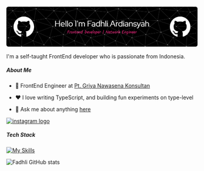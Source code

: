 ![Fadhli Ardiansyah](img/github-header-image.png)

<p>I'm a self-taught FrontEnd developer who is passionate from Indonesia.</p>

##### About Me

-   💼 FrontEnd Engineer at [Pt. Griya Nawasena Konsultan](https://pt-griya-nawasena-konsultan.vercel.app)

-   ❤️ I love writing TypeScript, and building fun experiments on type-level

-   💬 Ask me about anything [here](https://github.com/Fadhli-Ardiansyah/Fadhli-Ardiansyah/issues)

  <a href="https://instagram.com/_fdh7xx.py">
  <img src="https://img.shields.io/static/v1?message=Instagram&logo=instagram&label=&color=E4405F&logoColor=white&labelColor=&style=for-the-badge" height="33" alt="instagram logo"  />
  </a>

<h5>Tech Stack</h5>

[![My Skills](https://skillicons.dev/icons?i=next,vite,react,express,tailwind,bootstrap,figma&theme=light)](https://skillicons.dev)

![Fadhli GitHub stats](https://github-readme-stats.vercel.app/api?username=fadhli-ardiansyah&show_icons=true&theme=radical)
